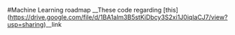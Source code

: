 #Machine Learning roadmap 
__These code regarding [this] (https://drive.google.com/file/d/1BA1alm3B5stKiDbcy3S2xi1J0iqlaCJ7/view?usp=sharing)__link
